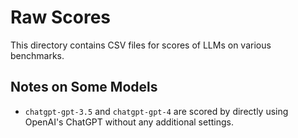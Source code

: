 # Raw Scores

This directory contains CSV files for scores of LLMs on various benchmarks.

## Notes on Some Models

- `chatgpt-gpt-3.5` and `chatgpt-gpt-4` are scored by directly using OpenAI's ChatGPT without any additional settings.
